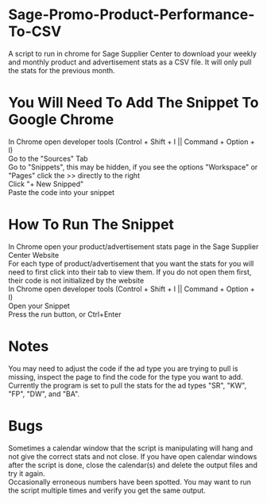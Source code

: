 # Sage-Promo-Product-Performance-To-CSV
A script to run in chrome for Sage Supplier Center to download your weekly and monthly product and advertisement stats as a CSV file. It will only pull the stats for the previous month.<br />

# You Will Need To Add The Snippet To Google Chrome
In Chrome open developer tools (Control + Shift + I || Command + Option + I)<br />
Go to the "Sources" Tab<br />
Go to "Snippets", this may be hidden, if you see the options "Workspace" or "Pages" click the >> directly to the right<br />
Click "+ New Snipped"<br />
Paste the code into your snippet<br />

# How To Run The Snippet
In Chrome open your product/advertisement stats page in the Sage Supplier Center Website<br />
For each type of product/advertisement that you want the stats for you will need to first click into their tab to view them. If you do not open them first, their code is not initialized by the website<br />
In Chrome open developer tools (Control + Shift + I || Command + Option + I)<br />
Open your Snippet<br />
Press the run button, or Ctrl+Enter<br />

# Notes
You may need to adjust the code if the ad type you are trying to pull is missing, inspect the page to find the code for the type you want to add. Currently the program is set to pull the stats for the ad types "SR", "KW", "FP", "DW", and "BA".<br />

# Bugs
Sometimes a calendar window that the script is manipulating will hang and not give the correct stats and not close. If you have open calendar windows after the script is done, close the calendar(s) and delete the output files and try it again.<br />
Occasionally erroneous numbers have been spotted. You may want to run the script multiple times and verify you get the same output. <br />
